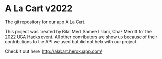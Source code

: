 # A La Cart v2022

The git repository for our app A La Cart.

This project was created by Bilal Medi,Samee Lalani, Chaz Merritt for the 2022 UGA Hacks event.
All other contributors are show up because of their contributions to the API we used but did not help with our project.

Check it out here: http://alakart.herokuapp.com/
